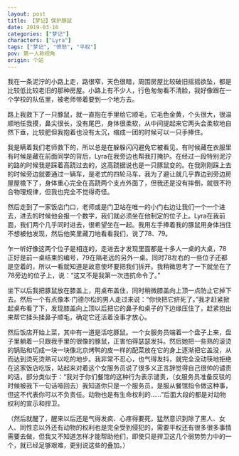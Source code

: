 ```yaml
---
layout: post
title: 【梦记】保护豚鼠
date: 2019-03-16
categories: ["梦记"]
characters: ["Lyra"]
tags: ["梦记", "愤怒", "平权"]
pov: 第一人称视角
origin: 个站
---
```


我在一条泥泞的小路上走，路很窄，天色很暗，周围房屋比较破旧摇摇欲坠，都是比较低比较老旧的那种房屋。小路上有不少人，行色匆匆看不清脸，我好像跟在一个学校的队伍里，被老师带着要到一个地方去。

路上我救下了一只豚鼠，就一直抱在手里给它顺毛，它毛色金黄，个头很大，很温顺地任我摸，鼻尖很长，没有尾巴，身体很柔软，从中间提起来它两头会柔软地自然下垂，比较肥但我抱着也没有太沉，缩成一团的时候可以一只手捧住。

我是瞒着我们老师救下的，所以总是在躲躲闪闪避免它被看见，有时候藏在衣服里有时候是藏在前面同学的背后，Lyra在我旁边也帮我打掩护。在经过一段特别泥泞的路的时候我是踩着高跷过去的，这高跷据说也是一只豚鼠变的。在我刚刚踩上去的时候旁边就要通过一辆车，是老式的四轮马车，我为了避让就几乎靠边到旁边房屋屋檐下了，身体重心完全在高跷两个支点外面了，但我还是没有摔倒，就很不符合物理规律，但我也完全不觉得奇怪。

然后走到了一家饭店门口，老师或是门卫站在唯一的小门右边让我们一个一个进去，进去的时候他会报一个数字，我们就必须坐在他制定的位子上。Lyra在我前面，我们两个几乎同时进去，很希望坐在一起。我用左手捧着我的豚鼠用身体挡住不想被他发现，然后他笑里藏刀地看看我们，说了78、79。

乍一听好像这两个位子是相连的，走进去才发现里面都是十多人一桌的大桌，78正好是前一桌结束的编号，79在隔老远的另外一桌。同时78左右的一些位子还都是空着的，所以一看就知道是故意使坏要把我们拆开。我稍微思考了一下就坐在了78旁边的位子上，说：“这又不是我第一次违抗命令了。”

坐下以后我把豚鼠放在膝盖上，用桌布盖住，同时稍微膝盖向上顶一点防止它掉下去。然后一个有点像本·门德尔松的男人走过来说：“你快把它挤死了。”我才赶紧掀起桌布看了下，发现膝盖向上顶以后把它的鼻子和桌子的下边缘压住了，赶紧抱出来帮它揉头揉鼻子顺毛，确定它还活着没事才放心。

然后饭店开始上菜，其中有一道是活吃豚鼠。一个女服务员端着一个盘子上来，盘子里躺着一只跟我手里的很像的豚鼠，正害怕得瑟瑟发抖。然后她把一些熟的滚烫的锅贴和切成一块一块像北京烤鸭的皮一样的配菜放在它的身上逐渐把它盖没，从而达到烫死烫熟可以吃的地步。我非常不忍心，也气得发抖，就完全没动筷地拒绝在这家饭店吃饭，站起来对着这个女服务员说了很多义正言辞觉得自己很帅的谴责的话，部分类似于：“我对于你们餐馆的这种行为表示谴责，（女服务员准备反驳的时候被我下一句话噎回去）我知道你只是一个服务员，是服从餐馆指令做这种事，但这不代表你可以不负责任。动物也是有生命权利的……”后面大段的都是对动物权利的宣示和捍卫。

（然后就醒了，醒来以后还是气得发疯、心疼得要死，猛然意识到除了黑人、女人、同性恋以外还有动物的权利也是完全受到侵犯的，需要平权还有很多很多事情需要去做，但我又不知道怎样才能帮助他们，即使只是捍卫这几个弱势势力中的一个，就已经足够艰难，更别说这些的叠加。）